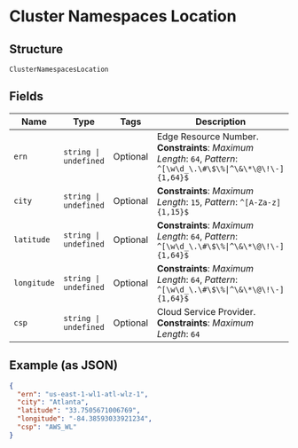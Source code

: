 
# Cluster Namespaces Location

## Structure

`ClusterNamespacesLocation`

## Fields

| Name | Type | Tags | Description |
|  --- | --- | --- | --- |
| `ern` | `string \| undefined` | Optional | Edge Resource Number.<br>**Constraints**: *Maximum Length*: `64`, *Pattern*: `^[\w\d_\.\#\$\%\|^\&\*\@\!\-]{1,64}$` |
| `city` | `string \| undefined` | Optional | **Constraints**: *Maximum Length*: `15`, *Pattern*: `^[A-Za-z]{1,15}$` |
| `latitude` | `string \| undefined` | Optional | **Constraints**: *Maximum Length*: `64`, *Pattern*: `^[\w\d_\.\#\$\%\|^\&\*\@\!\-]{1,64}$` |
| `longitude` | `string \| undefined` | Optional | **Constraints**: *Maximum Length*: `64`, *Pattern*: `^[\w\d_\.\#\$\%\|^\&\*\@\!\-]{1,64}$` |
| `csp` | `string \| undefined` | Optional | Cloud Service Provider.<br>**Constraints**: *Maximum Length*: `64` |

## Example (as JSON)

```json
{
  "ern": "us-east-1-wl1-atl-wlz-1",
  "city": "Atlanta",
  "latitude": "33.7505671006769",
  "longitude": "-84.38593033921234",
  "csp": "AWS_WL"
}
```

